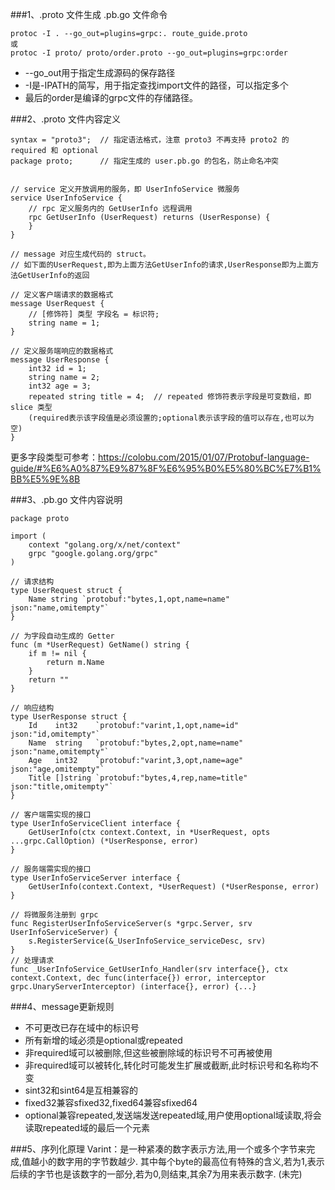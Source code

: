 ###1、.proto 文件生成 .pb.go 文件命令
```
protoc -I . --go_out=plugins=grpc:. route_guide.proto
或
protoc -I proto/ proto/order.proto --go_out=plugins=grpc:order
```
* --go_out用于指定生成源码的保存路径
* -I是-IPATH的简写，用于指定查找import文件的路径，可以指定多个
* 最后的order是编译的grpc文件的存储路径。

###2、.proto 文件内容定义
```
syntax = "proto3";	// 指定语法格式，注意 proto3 不再支持 proto2 的 required 和 optional
package proto;		// 指定生成的 user.pb.go 的包名，防止命名冲突


// service 定义开放调用的服务，即 UserInfoService 微服务
service UserInfoService {
    // rpc 定义服务内的 GetUserInfo 远程调用
    rpc GetUserInfo (UserRequest) returns (UserResponse) {
    }
}

// message 对应生成代码的 struct。
// 如下面的UserRequest,即为上面方法GetUserInfo的请求,UserResponse即为上面方法GetUserInfo的返回

// 定义客户端请求的数据格式
message UserRequest {
	// [修饰符] 类型 字段名 = 标识符;
	string name = 1;
}

// 定义服务端响应的数据格式
message UserResponse {
    int32 id = 1;
    string name = 2;
    int32 age = 3;
    repeated string title = 4;	// repeated 修饰符表示字段是可变数组，即 slice 类型
    (required表示该字段值是必须设置的;optional表示该字段的值可以存在,也可以为空)
}
```
更多字段类型可参考：https://colobu.com/2015/01/07/Protobuf-language-guide/#%E6%A0%87%E9%87%8F%E6%95%B0%E5%80%BC%E7%B1%BB%E5%9E%8B

###3、.pb.go 文件内容说明
```
package proto

import (
	context "golang.org/x/net/context"
	grpc "google.golang.org/grpc"
)

// 请求结构
type UserRequest struct {
	Name string `protobuf:"bytes,1,opt,name=name" json:"name,omitempty"`
}

// 为字段自动生成的 Getter
func (m *UserRequest) GetName() string {
	if m != nil {
		return m.Name
	}
	return ""
}

// 响应结构
type UserResponse struct {
	Id    int32    `protobuf:"varint,1,opt,name=id" json:"id,omitempty"`
	Name  string   `protobuf:"bytes,2,opt,name=name" json:"name,omitempty"`
	Age   int32    `protobuf:"varint,3,opt,name=age" json:"age,omitempty"`
	Title []string `protobuf:"bytes,4,rep,name=title" json:"title,omitempty"`
}

// 客户端需实现的接口
type UserInfoServiceClient interface {
	GetUserInfo(ctx context.Context, in *UserRequest, opts ...grpc.CallOption) (*UserResponse, error)
}

// 服务端需实现的接口
type UserInfoServiceServer interface {
	GetUserInfo(context.Context, *UserRequest) (*UserResponse, error)
}

// 将微服务注册到 grpc 
func RegisterUserInfoServiceServer(s *grpc.Server, srv UserInfoServiceServer) {
	s.RegisterService(&_UserInfoService_serviceDesc, srv)
}
// 处理请求
func _UserInfoService_GetUserInfo_Handler(srv interface{}, ctx context.Context, dec func(interface{}) error, interceptor grpc.UnaryServerInterceptor) (interface{}, error) {...}
```

###4、message更新规则
* 不可更改已存在域中的标识号
* 所有新增的域必须是optional或repeated
* 非required域可以被删除,但这些被删除域的标识号不可再被使用
* 非required域可以被转化,转化时可能发生扩展或截断,此时标识号和名称均不变
* sint32和sint64是互相兼容的
* fixed32兼容sfixed32,fixed64兼容sfixed64
* optional兼容repeated,发送端发送repeated域,用户使用optional域读取,将会读取repeated域的最后一个元素

###5、序列化原理
Varint：是一种紧凑的数字表示方法,用一个或多个字节来完成,值越小的数字用的字节数越少.
其中每个byte的最高位有特殊的含义,若为1,表示后续的字节也是该数字的一部分,若为0,则结束,其余7为用来表示数字.
(未完)
